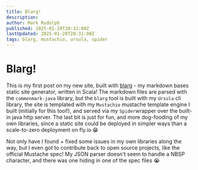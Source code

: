 ```yaml
---
title: Blarg!
description:
author: Mark Rudolph
published: 2025-01-20T20:31:00Z
lastUpdated: 2025-01-20T20:31:00Z
tags: blarg, mustachio, ursula, spider
---
```


# Blarg!

This is my first post on my new site, built with [blarg](https://github.com/wishingtreedev/blarg) - my markdown bases
static site generator, written in Scala! The markdown files are parsed with the `commonmark-java` library, but the
`blarg` tool is built with my `Ursula` cli library, the site is templated with my `Mustachio` mustache template engine I
built (initially for this tool!), and served via my `Spider`wrapper over the built-in java http server. The last bit is
just for fun, and more dog-fooding of my own libraries, since a static site could be deployed in simpler ways than a
scale-to-zero deployment on fly.io 😁

Not only have I found + fixed some issues in my own libraries along the way, but I even got to contribute back to open
source projects, like the official Mustache spec! My JSON parser doesn't seem to handle a NBSP character, and there was
one hiding in one of the spec files 😭
